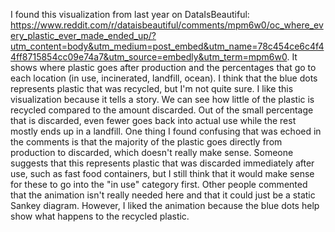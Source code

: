 I found this visualization from last year on DataIsBeautiful: https://www.reddit.com/r/dataisbeautiful/comments/mpm6w0/oc_where_every_plastic_ever_made_ended_up/?utm_content=body&utm_medium=post_embed&utm_name=78c454ce6c4f44ff8715854cc09e74a7&utm_source=embedly&utm_term=mpm6w0. It shows where plastic goes after production and the percentages that go to each location (in use, incinerated, landfill, ocean). I think that the blue dots represents plastic that was recycled, but I'm not quite sure. I like this visualization because it tells a story. We can see how little of the plastic is recycled compared to the amount discarded. Out of the small percentage that is discarded, even fewer goes back into actual use while the rest mostly ends up in a landfill. One thing I found confusing that was echoed in the comments is that the majority of the plastic goes directly from production to discarded, which doesn't really make sense. Someone suggests that this represents plastic that was discarded immediately after use, such as fast food containers, but I still think that it would make sense for these to go into the "in use" category first. Other people commented that the animation isn't really needed here and that it could just be a static Sankey diagram. However, I liked the animation because the blue dots help show what happens to the recycled plastic.

